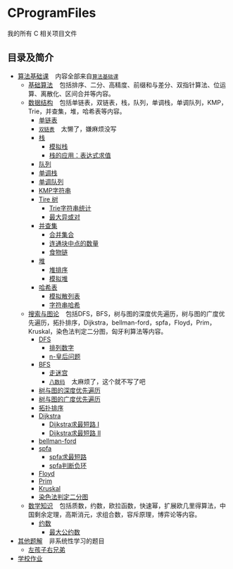 # CProgramFiles

我的所有 C 相关项目文件

## 目录及简介

- [算法基础课](Basic) &#x2002;
  内容全部来自[`算法基础课`](https://www.acwing.com/activity/content/11/)
    - [基础算法](Basic/BasicAlgorithms) &#x2002;
      包括排序、二分、高精度、前缀和与差分、双指针算法、位运算、离散化、区间合并等内容。
    - [数据结构](Basic/DataStructure) &#x2002;
      包括单链表，双链表，栈，队列，单调栈，单调队列，KMP，Trie，并查集，堆，哈希表等内容。
        - [单链表](Basic/DataStructure/SingleList.c)
        - [`双链表`](https://www.acwing.com/activity/content/problem/content/864/) &#x2002; 太懒了，嫌麻烦没写
        - [栈](Basic/DataStructure/Stack)
            - [模拟栈](Basic/DataStructure/Stack/SimulationStack.c)
            - [栈的应用：表达式求值](Basic/DataStructure/Stack/ExpressionEvaluation.c)
        - [队列](Basic/DataStructure/Queue.c)
        - [单调栈](Basic/DataStructure/MonotonicStack.c)
        - [单调队列](Basic/DataStructure/MonotonicQueue.c)
        - [KMP字符串](Basic/DataStructure/KMP.c)
        - [Tire 树](Basic/DataStructure/Trie)
            - [Trie字符串统计](Basic/DataStructure/Trie/StringStatistics.c)
            - [最大异或对](Basic/DataStructure/Trie/MaximumXorPair.c)
        - [并查集](Basic/DataStructure/AndLookup)
            - [合并集合](Basic/DataStructure/AndLookup/MergeCollection.c)
            - [连通块中点的数量](Basic/DataStructure/AndLookup/ConnectedBlockPointNum.c)
            - [食物链](Basic/DataStructure/AndLookup/FoodChain.c)
        - [堆](Basic/DataStructure/Heap)
            - [堆排序](Basic/DataStructure/Heap/HeapSort.c)
            - [模拟堆](Basic/DataStructure/Heap/MockHeap.c)
        - [哈希表](Basic/DataStructure/Hash)
            - [模拟散列表](Basic/DataStructure/Hash/AnalogHash.c)
            - [字符串哈希](Basic/DataStructure/Hash/StringHash.c)
    - [搜索与图论](Basic/SearchAndGraphTheory) &#x2002;
      包括DFS，BFS，树与图的深度优先遍历，树与图的广度优先遍历，拓扑排序，Dijkstra，bellman-ford，spfa，Floyd，Prim，Kruskal，染色法判定二分图，匈牙利算法等内容。
        - [DFS](Basic/SearchAndGraphTheory/DFS)
            - [排列数字](Basic/SearchAndGraphTheory/DFS/ArrangeNumbers.c)
            - [n-皇后问题](Basic/SearchAndGraphTheory/DFS/NQueens.c)
        - [BFS](Basic/SearchAndGraphTheory/BFS)
            - [走迷宫](Basic/SearchAndGraphTheory/BFS/MazeWalking.c)
            - [`八数码`](https://www.acwing.com/problem/content/847/) &#x2002; 太麻烦了，这个就不写了吧
        - [树与图的深度优先遍历](Basic/SearchAndGraphTheory/DFS/DFS.c)
        - [树与图的广度优先遍历](Basic/SearchAndGraphTheory/BFS/BFS.c)
        - [拓扑排序](Basic/SearchAndGraphTheory/TopologicalSort.c)
        - [Dijkstra](Basic/SearchAndGraphTheory/Dijkstra)
            - [Dijkstra求最短路 I](Basic/SearchAndGraphTheory/Dijkstra/DijkstraI.c)
            - [Dijkstra求最短路 II](Basic/SearchAndGraphTheory/Dijkstra/DijkstraII.c)
        - [bellman-ford](Basic/SearchAndGraphTheory/BellmanFord.c)
        - [spfa](Basic/SearchAndGraphTheory/SPFA)
            - [spfa求最短路](Basic/SearchAndGraphTheory/SPFA)
            - [spfa判断负环](Basic/SearchAndGraphTheory/SPFA/JudgmentNegativeLoop.c)
        - [Floyd](Basic/SearchAndGraphTheory/Floyd.c)
        - [Prim](Basic/SearchAndGraphTheory/Prim.c)
        - [Kruskal](Basic/SearchAndGraphTheory/Kruskal.c)
        - [染色法判定二分图](Basic/SearchAndGraphTheory/ColoringMethod.c)
    - [数学知识](Basic/MathematicalKnowledge) &#x2002; 包括质数，约数，欧拉函数，快速幂，扩展欧几里得算法，中国剩余定理，高斯消元，求组合数，容斥原理，博弈论等内容。
        - [约数](Basic/MathematicalKnowledge/Approximation)
            - [最大公约数](Basic/MathematicalKnowledge/Approximation/GreatestCommonDivisor.c)
- [其他题解](OtherSolutions) &#x2002; 非系统性学习的题目
    - [左孩子右兄弟](OtherSolutions/LeftChildRightBrother.c)
- [学校作业](学校作业)